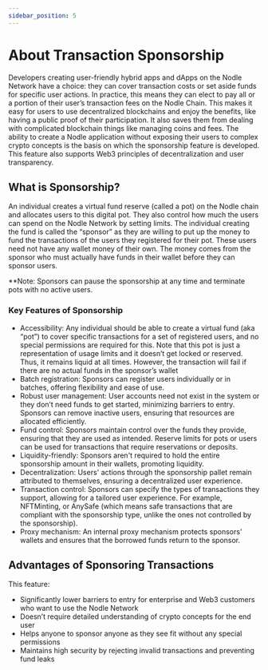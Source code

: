 ```yaml
---
sidebar_position: 5
---
```


# About Transaction Sponsorship
Developers creating user-friendly hybrid apps and dApps on the Nodle Network have a choice: they can cover transaction costs or set aside funds for specific user actions. In practice, this means they can elect to pay all or a portion of their user’s transaction fees on the Nodle Chain.
This makes it easy for users to use decentralized blockchains and enjoy the benefits, like having a public proof of their participation. It also saves them from dealing with complicated blockchain things like managing coins and fees.
The ability to create a Nodle application without exposing their users to complex crypto concepts is the basis on which the sponsorship feature is developed. This feature also supports Web3 principles of decentralization and user transparency. 


## What is Sponsorship?
An individual creates a virtual fund reserve (called a pot) on the Nodle chain and allocates users to this digital pot. They also control how much the users can spend on the Nodle Network by setting limits. 
The individual creating the fund is called the “sponsor”  as they are willing to put up the money to fund the transactions of the users they registered for their pot. These users need not have any wallet money of their own. The money comes from the sponsor who must actually have funds in their wallet before they can sponsor users.

**Note: Sponsors can pause the sponsorship at any time and terminate pots with no active users.

### Key Features of Sponsorship
- Accessibility: Any individual should be able to create a virtual fund (aka “pot”) to cover specific transactions for a set of registered users, and no special permissions are required for this. Note that this pot is just a representation of usage limits and it doesn’t get locked or reserved. Thus, it remains liquid at all times. However, the transaction will fail if there are no actual funds in the sponsor’s wallet
- Batch registration: Sponsors can register users individually or in batches, offering flexibility and ease of use.
- Robust user management: User accounts need not exist in the system or they don’t need funds to get started, minimizing barriers to entry. Sponsors can remove inactive users, ensuring that resources are allocated efficiently. 
- Fund control: Sponsors maintain control over the funds they provide, ensuring that they are used as intended. Reserve limits for pots or users can be used for transactions that require reservations or deposits. 
- Liquidity-friendly: Sponsors aren't required to hold the entire sponsorship amount in their wallets, promoting liquidity.
- Decentralization: Users' actions through the sponsorship pallet remain attributed to themselves, ensuring a decentralized user experience.
- Transaction control: Sponsors can specify the types of transactions they support, allowing for a tailored user experience. For example, NFTMinting, or AnySafe (which means safe transactions that are compliant with the sponsorship type, unlike the ones not controlled by the sponsorship).
- Proxy mechanism: An internal proxy mechanism protects sponsors' wallets and ensures that the borrowed funds return to the sponsor. 

## Advantages of Sponsoring Transactions
This feature:
- Significantly lower barriers to entry for enterprise and Web3 customers who want to use the Nodle Network 
- Doesn’t require detailed understanding of crypto concepts for the end user
- Helps anyone to sponsor anyone as they see fit without any special permissions
- Maintains high security by rejecting invalid transactions and preventing fund leaks
